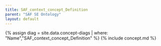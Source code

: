 ```yaml
---
title: SAF_context_concept_Definition
parent: "SAF SE Ontology"
layout: default
---
```

{% assign diag = site.data.concept-diags | where: "Name","SAF_context_concept_Definition" %}
{% include concept.md %}